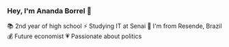 ### Hey, I'm Ananda Borrel 👋

📚 2nd year of high school
⚡ Studying IT at Senai
📍  I'm from Resende, Brazil
💰 Future economist
💗 Passionate about politics

